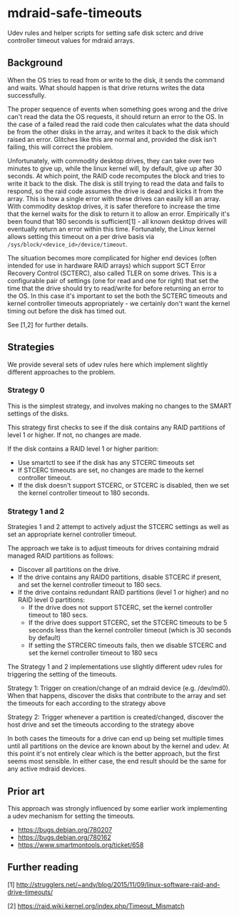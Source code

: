 # mdraid-safe-timeouts
Udev rules and helper scripts for setting safe disk scterc and drive controller
timeout values for mdraid arrays.

## Background
When the OS tries to read from or write to the disk, it sends the command and
waits. What should happen is that drive returns writes the data successfully.

The proper sequence of events when something goes wrong and the drive can't read
the data the OS requests, it should return an error to the OS. In the case of a
failed read the raid code then calculates what the data should be from the other
disks in the array, and writes it back to the disk which raised an error.
Glitches like this are normal and, provided the disk isn't failing, this will
correct the problem.

Unfortunately, with commodity desktop drives, they can take over two minutes to
give up, while the linux kernel will, by default, give up after 30 seconds. At
which point, the RAID code recomputes the block and tries to write it back to
the disk. The disk is still trying to read the data and fails to respond, so the
raid code assumes the drive is dead and kicks it from the array. This is how a
single error with these drives can easily kill an array. With commodity desktop
drives, it is safer therefore to increase the time that the kernel waits for the
disk to return it to allow an error. Empirically it's been found that 180
seconds is sufficient[1] - all known desktop drives will eventually return an error
within this time. Fortunately, the Linux kernel allows setting this timeout on a
per drive basis via `/sys/block/<device_id>/device/timeout`.

The situation becomes more complicated for higher end devices (often intended
for use in hardware RAID arrays) which support SCT Error Recovery Control
(SCTERC), also called TLER on some drives. This is a configurable pair of
settings (one for read and one for right) that set the time that the drive
should try to read/write for before returning an error to the OS. In this case
it's important to set the both the SCTERC timeouts and kernel controller
timeouts appropriately - we certainly don't want the kernel timing out before
the disk has timed out.

See [1,2] for further details.

## Strategies
We provide several sets of udev rules here which implement slightly
different approaches to the problem.

### Strategy 0

This is the simplest strategy, and involves making no changes to the
SMART settings of the disks.

This strategy first checks to see if the disk contains any RAID
partitions of level 1 or higher. If not, no changes are made.

If the disk contains a RAID level 1 or higher parition:
* Use smartctl to see if the disk has any STCERC timeouts set
* If STCERC timeouts are set, no changes are made to the kernel controller
  timeout.
* If the disk doesn't support STCERC, or STCERC is disabled, then we set
  the kernel controller timeout to 180 seconds.

### Strategy 1 and 2
Strategies 1 and 2 attempt to actively adjust the STCERC settings as well as
set an appropriate kernel controller timeout.

The approach we take is to adjust timeouts for drives containing mdraid
managed RAID partitions as follows:

* Discover all partitions on the drive.
* If the drive contains any RAID0 partitions, disable STCERC if present, and
  set the kernel controller timeout to 180 secs.
* If the drive contains redundant RAID partitions (level 1 or higher) and no
  RAID level 0 partitions:
    * If the drive does not support STCERC, set the kernel controller
      timeout to 180 secs.
    * If the drive does support STCERC, set the STCERC timeouts to be 5
      seconds less than the kernel controller timeout (which is 30 seconds
      by default)
    * If setting the STRCERC timeouts fails, then we disable STCERC and set
      the kernel controller timeout to 180 secs

The Strategy 1 and 2 implementations use slightly different udev rules
for triggering the setting of the timeouts.

Strategy 1: Trigger on creation/change of an mdraid device
(e.g. /dev/md0). When that happens, discover the disks that contribute
to the array and set the timeouts for each according to the strategy
above

Strategy 2: Trigger whenever a partition is created/changed, discover
the host drive and set the timeouts according to the strategy above
   
In both cases the timeouts for a drive can end up being set multiple
times until all partitions on the device are known about by the kernel
and udev. At this point it's not entirely clear which is the better
approach, but the first seems most sensible. In either case, the end
result should be the same for any active mdraid devices.

## Prior art
This approach was strongly influenced by some earlier work implementing a udev
mechanism for setting the timeouts.

* https://bugs.debian.org/780207
* https://bugs.debian.org/780162
* https://www.smartmontools.org/ticket/658

## Further reading
[1] http://strugglers.net/~andy/blog/2015/11/09/linux-software-raid-and-drive-timeouts/

[2] https://raid.wiki.kernel.org/index.php/Timeout_Mismatch


